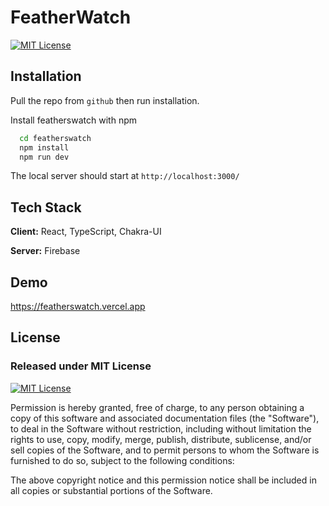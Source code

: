 # FeatherWatch

[![MIT License](https://img.shields.io/badge/License-MIT-green.svg)](https://choosealicense.com/licenses/mit/)

## Installation

Pull the repo from `github` then run installation.

Install featherswatch with npm

```bash
  cd featherswatch
  npm install
  npm run dev
```

The local server should start at `http://localhost:3000/`

## Tech Stack

**Client:** React, TypeScript, Chakra-UI

**Server:** Firebase

## Demo

https://featherswatch.vercel.app

## License

### Released under MIT License

[![MIT License](https://img.shields.io/badge/License-MIT-green.svg)](https://choosealicense.com/licenses/mit/)

Permission is hereby granted, free of charge, to any person obtaining a copy of this software and associated documentation files (the "Software"), to deal in the Software without restriction, including without limitation the rights to use, copy, modify, merge, publish, distribute, sublicense, and/or sell copies of the Software, and to permit persons to whom the Software is furnished to do so, subject to the following conditions:

The above copyright notice and this permission notice shall be included in all copies or substantial portions of the Software.

